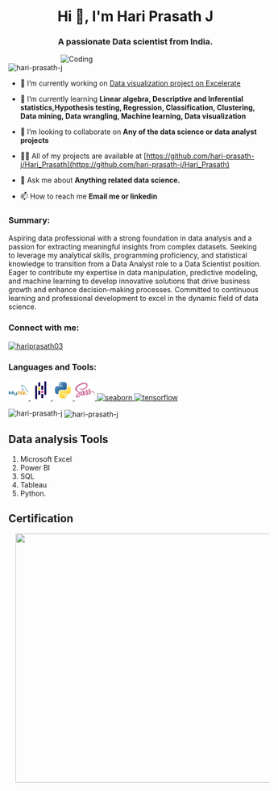 <h1 align="center">Hi 👋, I'm Hari Prasath J</h1>
<h3 align="center">A passionate Data scientist from India.</h3>

<img align="right" alt="Coding" width="400" src="https://intellipaat.com/blog/wp-content/uploads/2015/07/Big-Data.gif">

<p align="left"> <img src="https://komarev.com/ghpvc/?username=hari-prasath-j&label=Profile%20views&color=0e75b6&style=flat" alt="hari-prasath-j" /> </p>

- 🔭 I’m currently working on [Data visualization project on Excelerate](https://experience.4excelerate.org/projects/external?category=Internship&page=1&tab=0&pageSize=6)

- 🌱 I’m currently learning **Linear algebra, Descriptive and Inferential statistics,Hypothesis testing, Regression, Classification, Clustering, Data mining, Data wrangling, Machine learning, Data visualization**

- 👯 I’m looking to collaborate on **Any of the data science or data analyst projects**

- 👨‍💻 All of my projects are available at [https://github.com/hari-prasath-j/Hari_Prasath](https://github.com/hari-prasath-j/Hari_Prasath)

- 💬 Ask me about **Anything related data science.**

- 📫 How to reach me **Email me or linkedin**

<h3 align="left">Summary:</h3>
<p align="left">
Aspiring data professional with a strong foundation in data analysis and a passion for extracting meaningful 
insights from complex datasets. Seeking to leverage my analytical skills, programming proficiency, and statistical 
knowledge to transition from a Data Analyst role to a Data Scientist position. Eager to contribute my expertise in 
data manipulation, predictive modeling, and machine learning to develop innovative solutions that drive business 
growth and enhance decision-making processes. Committed to continuous learning and professional development 
to excel in the dynamic field of data science.

</p>

<h3 align="left">Connect with me:</h3>
<p align="left">
<a href="https://linkedin.com/in/hariprasath03" target="blank"><img align="center" src="https://raw.githubusercontent.com/rahuldkjain/github-profile-readme-generator/master/src/images/icons/Social/linked-in-alt.svg" alt="hariprasath03" height="30" width="40" /></a>
</p>

<h3 align="left">Languages and Tools:</h3>
<p align="left"> <a href="https://www.mysql.com/" target="_blank" rel="noreferrer"> <img src="https://raw.githubusercontent.com/devicons/devicon/master/icons/mysql/mysql-original-wordmark.svg" alt="mysql" width="40" height="40"/> </a> <a href="https://pandas.pydata.org/" target="_blank" rel="noreferrer"> <img src="https://raw.githubusercontent.com/devicons/devicon/2ae2a900d2f041da66e950e4d48052658d850630/icons/pandas/pandas-original.svg" alt="pandas" width="40" height="40"/> </a> <a href="https://www.python.org" target="_blank" rel="noreferrer"> <img src="https://raw.githubusercontent.com/devicons/devicon/master/icons/python/python-original.svg" alt="python" width="40" height="40"/> </a> <a href="https://sass-lang.com" target="_blank" rel="noreferrer"> <img src="https://raw.githubusercontent.com/devicons/devicon/master/icons/sass/sass-original.svg" alt="sass" width="40" height="40"/> </a> <a href="https://seaborn.pydata.org/" target="_blank" rel="noreferrer"> <img src="https://seaborn.pydata.org/_images/logo-mark-lightbg.svg" alt="seaborn" width="40" height="40"/> </a> <a href="https://www.tensorflow.org" target="_blank" rel="noreferrer"> <img src="https://www.vectorlogo.zone/logos/tensorflow/tensorflow-icon.svg" alt="tensorflow" width="40" height="40"/> </a> </p>

<p><img align="left" src="https://github-readme-stats.vercel.app/api/top-langs?username=hari-prasath-j&show_icons=true&locale=en&layout=compact" alt="hari-prasath-j" /></p>

<p>&nbsp;<img align="center" src="https://github-readme-stats.vercel.app/api?username=hari-prasath-j&show_icons=true&locale=en" alt="hari-prasath-j" /></p>



<h2 style="text-align: left;">Data analysis Tools</h2><div><ol style="text-align: left;"><li>Microsoft Excel</li><li>Power BI</li><li>SQL</li><li>Tableau</li><li>Python.</li></ol></div><h2 style="text-align: left;">Certification</h2><div class="separator" style="clear: both; text-align: center;"><a href="https://blogger.googleusercontent.com/img/b/R29vZ2xl/AVvXsEhumWWgQA2zWzr65PlpJkdJWkKHgNK4_jyxtGkLpki5aiDXfQukC5o1vP9MhiiRwZPyAUvRZUXqdCcPVz3P06U6RTIgEQDRBgS_yvDYRFJyGjKfnb5qjwe2IpuNATp-3qHs6GL3GyMIai1DF5vf9ou_IdOYBfuY10t4DxQDjtvithNnG4zA3h7otygcxUM/s3300/CertificateOfCompletion_Become%20a%20Data%20Analyst.png" imageanchor="1" style="margin-left: 1em; margin-right: 1em;"><img border="0" data-original-height="2550" data-original-width="3300" height="494" src="https://blogger.googleusercontent.com/img/b/R29vZ2xl/AVvXsEhumWWgQA2zWzr65PlpJkdJWkKHgNK4_jyxtGkLpki5aiDXfQukC5o1vP9MhiiRwZPyAUvRZUXqdCcPVz3P06U6RTIgEQDRBgS_yvDYRFJyGjKfnb5qjwe2IpuNATp-3qHs6GL3GyMIai1DF5vf9ou_IdOYBfuY10t4DxQDjtvithNnG4zA3h7otygcxUM/w640-h494/CertificateOfCompletion_Become%20a%20Data%20Analyst.png" width="640" /></a></div><br /><div><br /></div><p><br /></p><p><br /></p><p><br /></p>
